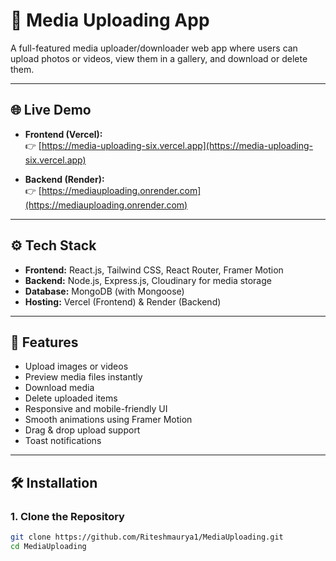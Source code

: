 # 📁 Media Uploading App

A full-featured media uploader/downloader web app where users can upload photos or videos, view them in a gallery, and download or delete them.

---

## 🌐 Live Demo

- **Frontend (Vercel):**  
  👉 [https://media-uploading-six.vercel.app](https://media-uploading-six.vercel.app)

- **Backend (Render):**  
  👉 [https://mediauploading.onrender.com](https://mediauploading.onrender.com)

---

## ⚙️ Tech Stack

- **Frontend:** React.js, Tailwind CSS, React Router, Framer Motion
- **Backend:** Node.js, Express.js, Cloudinary for media storage
- **Database:** MongoDB (with Mongoose)
- **Hosting:** Vercel (Frontend) & Render (Backend)

---

## 🚀 Features

- Upload images or videos
- Preview media files instantly
- Download media
- Delete uploaded items
- Responsive and mobile-friendly UI
- Smooth animations using Framer Motion
- Drag & drop upload support
- Toast notifications

---

## 🛠️ Installation

### 1. Clone the Repository

```bash
git clone https://github.com/Riteshmaurya1/MediaUploading.git
cd MediaUploading
